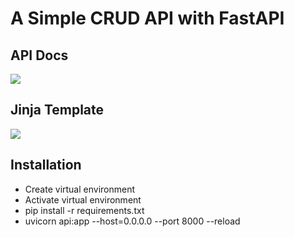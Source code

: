 # A Simple CRUD API with FastAPI

## API Docs
<img src="https://res.cloudinary.com/dkezlmzn1/image/upload/v1684239705/Screenshot_2023-05-16_at_1.18.27_PM_ysibeh.png"/>

## Jinja Template
<img src="https://res.cloudinary.com/dkezlmzn1/image/upload/v1684239704/Screenshot_2023-05-16_at_1.18.57_PM_cbdbd7.png"/>

## Installation
- Create virtual environment
- Activate virtual environment
- pip install -r requirements.txt
- uvicorn api:app --host=0.0.0.0 --port 8000 --reload
